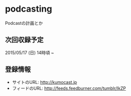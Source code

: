 # podcasting
Podcastの計画とか

## 次回収録予定
2015/05/17 (日) 14時頃 ~

## 登録情報
- サイトのURL: http://kumocast.jp
- フィードのURL: http://feeds.feedburner.com/tumblr/IkZP
